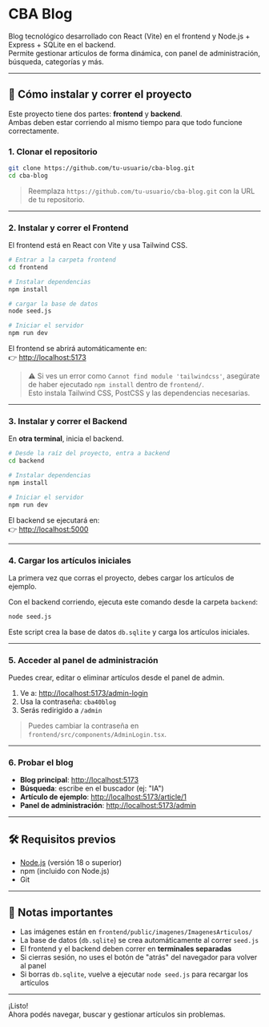 # CBA Blog

Blog tecnológico desarrollado con React (Vite) en el frontend y Node.js + Express + SQLite en el backend.  
Permite gestionar artículos de forma dinámica, con panel de administración, búsqueda, categorías y más.

---

## 🚀 Cómo instalar y correr el proyecto

Este proyecto tiene dos partes: **frontend** y **backend**.  
Ambas deben estar corriendo al mismo tiempo para que todo funcione correctamente.

### 1. Clonar el repositorio

```bash
git clone https://github.com/tu-usuario/cba-blog.git
cd cba-blog
```

> Reemplaza `https://github.com/tu-usuario/cba-blog.git` con la URL de tu repositorio.

---

### 2. Instalar y correr el Frontend

El frontend está en React con Vite y usa Tailwind CSS.

```bash
# Entrar a la carpeta frontend
cd frontend

# Instalar dependencias
npm install

# cargar la base de datos
node seed.js

# Iniciar el servidor
npm run dev
```

El frontend se abrirá automáticamente en:  
👉 [http://localhost:5173](http://localhost:5173)

> ⚠️ Si ves un error como `Cannot find module 'tailwindcss'`, asegúrate de haber ejecutado `npm install` dentro de `frontend/`.  
> Esto instala Tailwind CSS, PostCSS y las dependencias necesarias.

---

### 3. Instalar y correr el Backend

En **otra terminal**, inicia el backend.

```bash
# Desde la raíz del proyecto, entra a backend
cd backend

# Instalar dependencias
npm install

# Iniciar el servidor
npm run dev
```

El backend se ejecutará en:  
👉 [http://localhost:5000](http://localhost:5000)

---

### 4. Cargar los artículos iniciales

La primera vez que corras el proyecto, debes cargar los artículos de ejemplo.

Con el backend corriendo, ejecuta este comando desde la carpeta `backend`:

```bash
node seed.js
```

Este script crea la base de datos `db.sqlite` y carga los artículos iniciales.

---

### 5. Acceder al panel de administración

Puedes crear, editar o eliminar artículos desde el panel de admin.

1. Ve a: [http://localhost:5173/admin-login](http://localhost:5173/admin-login)
2. Usa la contraseña: `cba40blog`
3. Serás redirigido a `/admin`

> Puedes cambiar la contraseña en `frontend/src/components/AdminLogin.tsx`.

---

### 6. Probar el blog

- **Blog principal**: [http://localhost:5173](http://localhost:5173)
- **Búsqueda**: escribe en el buscador (ej: "IA")
- **Artículo de ejemplo**: [http://localhost:5173/article/1](http://localhost:5173/article/1)
- **Panel de administración**: [http://localhost:5173/admin](http://localhost:5173/admin)

---

## 🛠 Requisitos previos

- [Node.js](https://nodejs.org/) (versión 18 o superior)
- npm (incluido con Node.js)
- Git

---

## 📝 Notas importantes

- Las imágenes están en `frontend/public/imagenes/ImagenesArticulos/`
- La base de datos (`db.sqlite`) se crea automáticamente al correr `seed.js`
- El frontend y el backend deben correr en **terminales separadas**
- Si cierras sesión, no uses el botón de "atrás" del navegador para volver al panel
- Si borras `db.sqlite`, vuelve a ejecutar `node seed.js` para recargar los artículos

---

¡Listo!  
Ahora podés navegar, buscar y gestionar artículos sin problemas.
```
